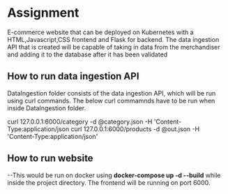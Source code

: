 # Assignment
E-commerce website that can be deployed on Kubernetes with a HTML,Javascript,CSS frontend and Flask for backend. 
The data ingestion API that is created will be capable of taking in data from the merchandiser and adding it to the 
database after it has been validated

## How to run data ingestion API

DataIngestion folder consists of the data ingestion API, which will be run using curl commands. The below curl commamnds have to be run when inside DataIngestion folder. 

curl 127.0.0.1:6000/category -d @category.json -H 'Content-Type:application/json
curl 127.0.0.1:6000/products -d @out.json -H 'Content-Type:application/json'


## How to run website
--This would be run on docker using **docker-compose up -d --build** while inside the project directory. The frontend will be running on port 6000. 

